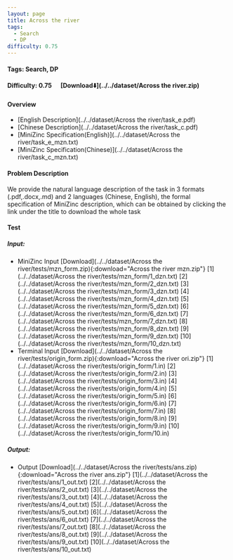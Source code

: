 ```yaml
---
layout: page
title: Across the river
tags:
  - Search
  - DP
difficulty: 0.75
---
```


#### Tags: Search, DP
#### Difficulty: 0.75 &nbsp;&nbsp;&nbsp;&nbsp; [Download⬇️](../../dataset/Across the river.zip)
#### Overview
- [English Description](../../dataset/Across the river/task_e.pdf)
- [Chinese Description](../../dataset/Across the river/task_c.pdf)
- [MiniZinc Specification(English)](../../dataset/Across the river/task_e_mzn.txt)
- [MiniZinc Specification(Chinese)](../../dataset/Across the river/task_c_mzn.txt)

#### Problem Description
We provide the natural language description of the task in 3 formats (.pdf,.docx,.md) and 2 languages (Chinese, English), the formal specification of MiniZinc description, which can be obtained by clicking the link under the title to download the whole task
#### Test
##### Input:
- MiniZinc Input [Download](../../dataset/Across the river/tests/mzn_form.zip){:download="Across the river mzn.zip"} [1](../../dataset/Across the river/tests/mzn_form/1_dzn.txt) [2](../../dataset/Across the river/tests/mzn_form/2_dzn.txt) [3](../../dataset/Across the river/tests/mzn_form/3_dzn.txt) [4](../../dataset/Across the river/tests/mzn_form/4_dzn.txt) [5](../../dataset/Across the river/tests/mzn_form/5_dzn.txt) [6](../../dataset/Across the river/tests/mzn_form/6_dzn.txt) [7](../../dataset/Across the river/tests/mzn_form/7_dzn.txt) [8](../../dataset/Across the river/tests/mzn_form/8_dzn.txt) [9](../../dataset/Across the river/tests/mzn_form/9_dzn.txt) [10](../../dataset/Across the river/tests/mzn_form/10_dzn.txt) 
- Terminal Input [Download](../../dataset/Across the river/tests/origin_form.zip){:download="Across the river ori.zip"} [1](../../dataset/Across the river/tests/origin_form/1.in) [2](../../dataset/Across the river/tests/origin_form/2.in) [3](../../dataset/Across the river/tests/origin_form/3.in) [4](../../dataset/Across the river/tests/origin_form/4.in) [5](../../dataset/Across the river/tests/origin_form/5.in) [6](../../dataset/Across the river/tests/origin_form/6.in) [7](../../dataset/Across the river/tests/origin_form/7.in) [8](../../dataset/Across the river/tests/origin_form/8.in) [9](../../dataset/Across the river/tests/origin_form/9.in) [10](../../dataset/Across the river/tests/origin_form/10.in) 

##### Output:
- Output [Download](../../dataset/Across the river/tests/ans.zip){:download="Across the river ans.zip"} [1](../../dataset/Across the river/tests/ans/1_out.txt) [2](../../dataset/Across the river/tests/ans/2_out.txt) [3](../../dataset/Across the river/tests/ans/3_out.txt) [4](../../dataset/Across the river/tests/ans/4_out.txt) [5](../../dataset/Across the river/tests/ans/5_out.txt) [6](../../dataset/Across the river/tests/ans/6_out.txt) [7](../../dataset/Across the river/tests/ans/7_out.txt) [8](../../dataset/Across the river/tests/ans/8_out.txt) [9](../../dataset/Across the river/tests/ans/9_out.txt) [10](../../dataset/Across the river/tests/ans/10_out.txt) 

